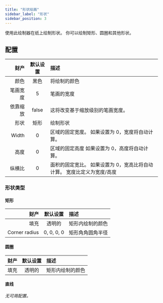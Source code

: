 ```yaml
---
title: "形状绘画"
sidebar_label: "形状"
sidebar_position: 3
---
```



使用此绘制器在纸上绘制形状。 你可以绘制矩形、圆圈和其他形状。

## 配置

|    财产 | 默认设置  | 描述                                     |
| -----:|:-----:|:-------------------------------------- |
|    颜色 |  黑色   | 将绘制的颜色                                 |
|  笔画宽度 |   5   | 笔画的宽度                                  |
|  依靠缩放 | false | 这将改变基于缩放级别的笔画宽度。                       |
|    形状 |  矩形   | 绘制形状                                   |
| Width |   0   | 区域的固定宽度。 如果设置为 0，宽度将自动计算。              |
|    高度 |   0   | 区域的固定高度 如果设置为 0，高度将自动计算。               |
|   纵横比 |   0   | 面积的固定宽比。 如果设置为 0，宽高比将自动计算。 宽度比定义为宽度/高度 |

### 形状类型

#### 矩形

|            财产 |    默认设置    | 描述       |
| -------------:|:----------:|:-------- |
|            填充 |    透明的     | 矩形内绘制的颜色 |
| Corner radius | 0, 0, 0, 0 | 矩形角角圆角半径 |

#### 圆圈

| 财产 | 默认设置 | 描述       |
| --:|:----:|:-------- |
| 填充 | 透明的  | 矩形内绘制的颜色 |

#### 直线

*无可用配置。*
